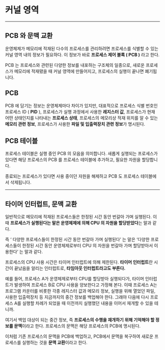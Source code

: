 # 커널 영역

---

## PCB 와 문맥 교환

운영체제가 메모리에 적재된 다수의 프로세스를 관리하려면 프로세스를 식별할 수 있는 커널 영역 내의 정보가 필요하다. 이 정보가 바로 **프로세스 제어 블록 ( PCB )** 라고 한다.

PCB 는 프로세스와 관련된 다양한 정보를 내포하는 구조체의 일종으로, 새로운 프로세스가 메모리에 적재됐을 때 커널 영역에 만들어지고, 프로세스의 실행이 끝나면 폐기됩니다.

## PCB

PCB 에 담기는 정보는 운영체제마다 차이가 있지만, 대표적으로 프로세스 식별 번호인 프로세스 ID ( **PID** ), 프로세스가 실행 과정에서 사용한 **레지스터 값**, 프로세스가 현재 어떤 상태인지를 나타내는 **프로세스 상태**, 프로세스의 메모리상 적재 위치를 알 수 있는 **메모리 관련 정보**, 프로세스가 사용한 **파일 및 입출력장치 관련 정보**가 명시된다.

## PCB 테이블

프로세스 테이블은 실행 중인 PCB 의 모음을 의미합니다. 새롭게 실행되는 프로세스가 있다면 해당 프로세스의 PCB 를 프로세스 테이블에 추가하고, 필요한 자원을 할당합니다.

종료되는 프로세스가 있다면 사용 중이던 자원을 해제하고 PCB 도 프로세스 테이블에서 삭제됩니다.

---

## 타이머 인터럽트, 문맥 교환

일반적으로 메모리에 적재된 프로세스들은 한정된 시간 동안 번갈아 가며 실행된다. 이때 **프로세스가 실행된다는 말은 운영체제에 의해 CPU 의 자원을 할당받았다**는 말과 같다.

즉 ‘ 다양한 프로세스들이 한정된 시간 동안 번갈아 가며 실행된다’ 는 말은 ‘다양한 프로세스들이 한정된 시간 동안 운영체제로부터 CPU 의 자원을 번갈아 가며 할당받아서 이용한다’ 는 말과 같다.

프로세스의 CPU 사용 시간은 타이머 인터럽트에 의해 제한된다. **타이머 인터럽트**란 시간이 끝났음을 알리는 인터럽트로, **타임아웃 인터럽트라고도 부른다.**

예를 들어, 프로세스 A가 운영체제로부터 CPU를 할당받아 실행되다가, 타이머 인터럽트가 발생하여 프로세스 B로 CPU 사용을 양보한다고 가정해 본다. 이때 프로세스 A는 프로그램 카운터를 비롯한 각종 레지스터 값과 메모리 정보, 실행을 위해 열었던 파일, 사용한 입출력장치 등 지금까지의 중간 정보를 백업해야 한다. 그래야 다음에 다시 프로세스 A를 실행할 차례가 되었을 때 이전까지 실행했던 내용을 이어서 재개할 수 있을 테니까.

여기서 백업 대상이 되는 중간 정보, 즉 **프로세스의 수행을 재개하기 위해 기억해야 할 정보를 문맥**이라고 한다. 프로세스의 문맥은 해당 프로세스의 PCB에 명시된다.

이처럼 기존 프로세스의 문맥을 PCB에 백업하고, PCB에서 문맥을 복구하여 새로운 프로세스를 실행하는 것을 **문맥 교환**이라고 한다.